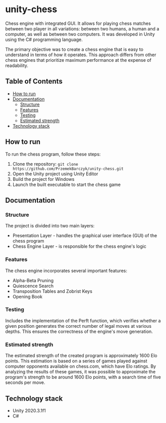 # unity-chess
Chess engine with integrated GUI. It allows for playing chess matches between two player in all variations: between two humans, a human and a computer, as well as between two computers. It was developed in Unity using the C# programming language.

The primary objective was to create a chess engine that is easy to understand in terms of how it operates. This approach differs from other chess engines that prioritize maximum performance at the expense of readability.

## Table of Contents

- [How to run](#how-to-run)
- [Documentation](#documentation)
  - [Structure](#structure)
  - [Features](#features)
  - [Testing](#testing)
  - [Estimated strength](#estimated-strength)
- [Technology stack](#technology-stack)

## How to run

To run the chess program, follow these steps:

1. Clone the repository: `git clone https://github.com/PrzemekBarczyk/unity-chess.git`
2. Open the Unity project using Unity Editor
3. Build the project for Windows
4. Launch the built executable to start the chess game

## Documentation

### Structure

The project is divided into two main layers:

- Presentation Layer - handles the graphical user interface (GUI) of the chess program
- Chess Engine Layer - is responsible for the chess engine's logic

### Features

The chess engine incorporates several important features:

- Alpha-Beta Pruning
- Quiescence Search
- Transposition Tables and Zobrist Keys
- Opening Book

### Testing

Includes the implementation of the Perft function, which verifies whether a given position generates the correct number of legal moves at various depths. This ensures the correctness of the engine's move generation.

### Estimated strength

The estimated strength of the created program is approximately 1600 Elo points. This estimation is based on a series of games played against computer opponents available on chess.com, which have Elo ratings. By analyzing the results of these games, it was possible to approximate the program's strength to be around 1600 Elo points, with a search time of five seconds per move.

## Technology stack

- Unity 2020.3.1f1
- C#
